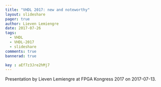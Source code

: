 ```yaml
---
title: "VHDL 2017: new and noteworthy"
layout: slideshare 
pager: true
author: Lieven Lemiengre
date: 2017-07-26
tags: 
  - VHDL
  - VHDL-2017
  - slideshare
comments: true
bannerad: true

key : aEf7z3Jre2hMj7
---
```


Presentation by Lieven Lemiengre at FPGA Kongress 2017 on 2017-07-13.
